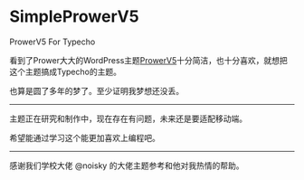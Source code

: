 # SimpleProwerV5
ProwerV5 For Typecho

看到了Prower大大的WordPress主题[ProwerV5](http://www.prower.cn/work/2200 "ProwerV5")十分简洁，也十分喜欢，就想把这个主题搞成Typecho的主题。

也算是圆了多年的梦了。至少证明我梦想还没丢。

------------

主题正在研究和制作中，现在存在有问题，未来还是要适配移动端。

希望能通过学习这个能更加喜欢上编程吧。

------------

感谢我们学校大佬 @noisky 的大佬主题参考和他对我热情的帮助。

